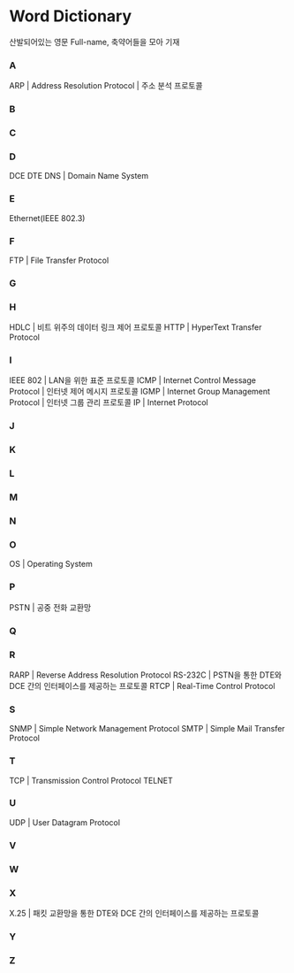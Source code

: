 # Word Dictionary
산발되어있는 영문 Full-name, 축약어들을 모아 기재


### A
ARP | Address Resolution Protocol | 주소 분석 프로토콜


### B


### C


### D
DCE
DTE
DNS | Domain Name System


### E
Ethernet(IEEE 802.3)


### F
FTP | File Transfer Protocol


### G


### H
HDLC | 비트 위주의 데이터 링크 제어 프로토콜
HTTP | HyperText Transfer Protocol


### I
IEEE 802 | LAN을 위한 표준 프로토콜
ICMP | Internet Control Message Protocol | 인터넷 제어 메시지 프로토콜
IGMP | Internet Group Management Protocol | 인터넷 그룹 관리 프로토콜
IP | Internet Protocol


### J


### K


### L


### M


### N


### O
OS | Operating System


### P
PSTN | 공중 전화 교환망


### Q


### R
RARP | Reverse Address Resolution Protocol
RS-232C | PSTN을 통한 DTE와 DCE 간의 인터페이스를 제공하는 프로토콜
RTCP | Real-Time Control Protocol


### S
SNMP | Simple Network Management Protocol
SMTP | Simple Mail Transfer Protocol


### T
TCP | Transmission Control Protocol
TELNET


### U
UDP | User Datagram Protocol


### V


### W


### X
X.25 | 패킷 교환망을 통한 DTE와 DCE 간의 인터페이스를 제공하는 프로토콜


### Y


### Z
